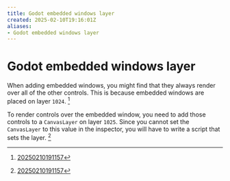 ```yaml
---
title: Godot embedded windows layer
created: 2025-02-10T19:16:01Z
aliases:
- Godot embedded windows layer
---
```


# Godot embedded windows layer

When adding embedded windows, you might find that they always render over all of the other controls. This is because embedded windows are placed on layer `1024`. [^1]

To render controls over the embedded window, you need to add those controls to a `CanvasLayer` on layer `1025`. Since you cannot set the `CanvasLayer` to this value in the inspector, you will have to write a script that sets the layer. [^1]

[^1]: [20250210191157](../entries/20250210191157.md)

